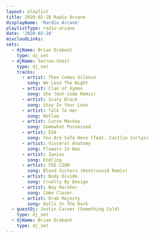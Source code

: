 ```yaml
---
layout: playlist
title: 2020-02-28 Radio Arcane
displayName: 'Rardio Arcane'
playlistType: radio-arcane
date: '2020-02-28'
mixcloudLinks:
sets:
  - djName: Brian Drabant
    type: dj_set
  - djName: Sorrow-Vomit
    type: dj_set
    tracks:
      - artist: Then Comes Silence
        song: We Lose The Night
      - artist: Clan of Xymox
        song: She (Ash Code Remix)
      - artist: Scary Black
        song: Stay In Your Lane
      - artist: Talk To Her
        song: Hollow
      - artist: Curse Mackey
        song: Somewhat Possessed
      - artist: ESA
        song: You Are Safe Here (feat. Caitlin Corlyx)
      - artist: Visceral Anatomy
        song: Flowers In Wax
      - artist: Zanias
        song: Endling
      - artist: FEE LION
        song: Blood Sisters (Kontravoid Remix)
      - artist: Body Divide
        song: Cruelty By Design
      - artist: Boy Harsher
        song: Come Closer
      - artist: Drab Majesty
        song: Dolls In The Dark
  - guestDj: Justin Carver (Something Cold)
    type: dj_set
  - djName: Brian Drabant
    type: dj_set
---
```

